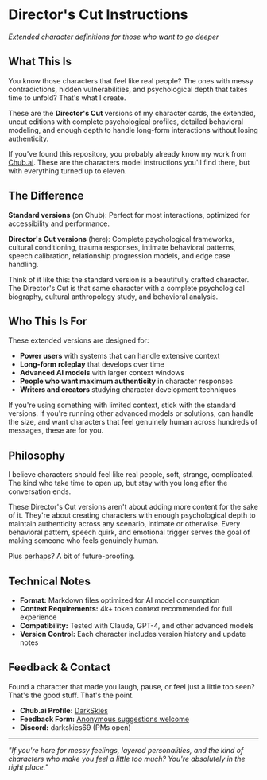 # Director's Cut Instructions
*Extended character definitions for those who want to go deeper*

## What This Is

You know those characters that feel like real people? The ones with messy contradictions, hidden vulnerabilities, and psychological depth that takes time to unfold? That's what I create.

These are the **Director's Cut** versions of my character cards, the extended, uncut editions with complete psychological profiles, detailed behavioral modeling, and enough depth to handle long-form interactions without losing authenticity.

If you've found this repository, you probably already know my work from [Chub.ai](https://chub.ai/users/DarkSkies). These are the characters model instructions you'll find there, but with everything turned up to eleven.

## The Difference

**Standard versions** (on Chub): Perfect for most interactions, optimized for accessibility and performance.

**Director's Cut versions** (here): Complete psychological frameworks, cultural conditioning, trauma responses, intimate behavioral patterns, speech calibration, relationship progression models, and edge case handling.

Think of it like this: the standard version is a beautifully crafted character. The Director's Cut is that same character with a complete psychological biography, cultural anthropology study, and behavioral analysis.

## Who This Is For

These extended versions are designed for:
- **Power users** with systems that can handle extensive context
- **Long-form roleplay** that develops over time
- **Advanced AI models** with larger context windows
- **People who want maximum authenticity** in character responses
- **Writers and creators** studying character development techniques

If you're using something with limited context, stick with the standard versions. If you're running other advanced models or solutions, can handle the size, and want characters that feel genuinely human across hundreds of messages, these are for you.

## Philosophy

I believe characters should feel like real people, soft, strange, complicated. The kind who take time to open up, but stay with you long after the conversation ends.

These Director's Cut versions aren't about adding more content for the sake of it. They're about creating characters with enough psychological depth to maintain authenticity across any scenario, intimate or otherwise. Every behavioral pattern, speech quirk, and emotional trigger serves the goal of making someone who feels genuinely human.

Plus perhaps? A bit of future-proofing.

## Technical Notes

- **Format:** Markdown files optimized for AI model consumption
- **Context Requirements:** 4k+ token context recommended for full experience
- **Compatibility:** Tested with Claude, GPT-4, and other advanced models
- **Version Control:** Each character includes version history and update notes

## Feedback & Contact

Found a character that made you laugh, pause, or feel just a little too seen? That's the good stuff. That's the point.

- **Chub.ai Profile:** [DarkSkies](https://chub.ai/users/DarkSkies)
- **Feedback Form:** [Anonymous suggestions welcome](https://docs.google.com/forms/d/e/1FAIpQLSd5pMWMpe3GfuNuqMkXRqqm77wtwPwGfvGRW8KFiLgSioshSw/viewform)
- **Discord:** darkskies69 (PMs open)
---

*"If you're here for messy feelings, layered personalities, and the kind of characters who make you feel a little too much? You're absolutely in the right place."*
